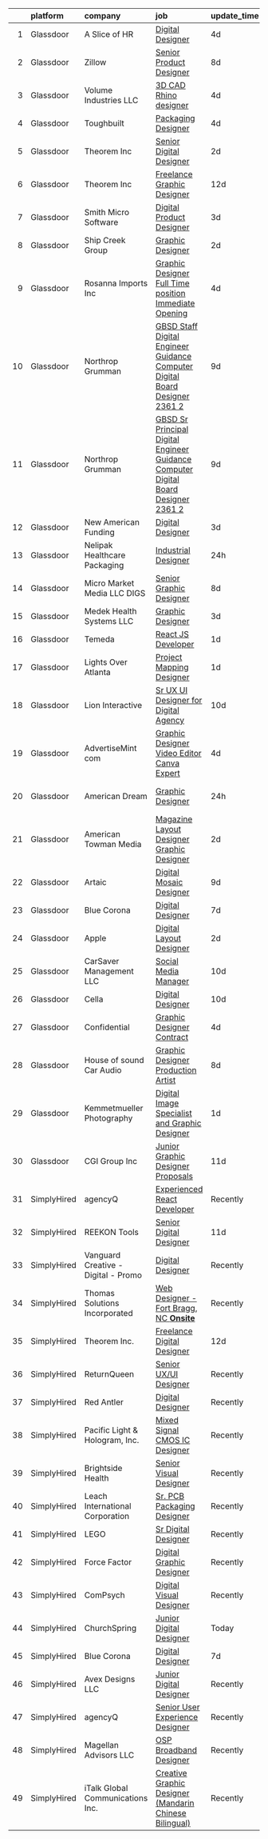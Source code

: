 

|    | platform    | company                             | job                                                                                                                                                                                                                                                                                                                                                                                                                                                                                                                                                                                                                                                                                                                                                                                                                                                                                                                                                                                                                                                                                                                                                                                                                                                                                                                                           | update_time   | location             |
|---:|:------------|:------------------------------------|:----------------------------------------------------------------------------------------------------------------------------------------------------------------------------------------------------------------------------------------------------------------------------------------------------------------------------------------------------------------------------------------------------------------------------------------------------------------------------------------------------------------------------------------------------------------------------------------------------------------------------------------------------------------------------------------------------------------------------------------------------------------------------------------------------------------------------------------------------------------------------------------------------------------------------------------------------------------------------------------------------------------------------------------------------------------------------------------------------------------------------------------------------------------------------------------------------------------------------------------------------------------------------------------------------------------------------------------------|:--------------|:---------------------|
|  1 | Glassdoor   | A Slice of HR                       | [Digital Designer](https://www.glassdoor.com/partner/jobListing.htm?pos=117&ao=1110586&s=58&guid=00000181999e9d38a5334c8c5c41aca5&src=GD_JOB_AD&t=SR&vt=w&ea=1&cs=1_140b249c&cb=1656139718272&jobListingId=1007951838709&cpc=7095061949A44974&jrtk=3-0-1g6cpt7angsr3801-1g6cpt7b62gpu000-c2d94bccb9a25b5b--6NYlbfkN0CPEiJEzZq4I_K6S6Q9VC1QMfIsI0INZ1UYi7vjgDL48ZJ_Ze1ZOJrRLf5OqUO5Pdj5V47g4PWn-YmPWqQRmfWZj9p6pxfC7Mo4pPcuzAebhCgudnF5Y8ZtuZ6HyHLq6cqAYPlmrgMeiyp5K-Be9savfKRPO34HujCLJeu7rC2KjBIrHBdZYhgT-BwdZ5AbEcNBRP5s7NNc8gsrP6LjudxVIVgTi6F21mrsm2rSH1E8OuIa14x0K6rypVcxxAkOMX3HqTfagWWWl3wfYwdjcV_NuPMcr18A0bySlnhCS5drjMdmz-ovclsoyvfztd2ALkToTQbqf_CftnkFEBTSAUXL4BxMnrv6WaDSzxsH7mien-93j3Kd15_VbMlq0MG5rj9ng-G2zVHhRVKqrvatU-Qg11J57brzm6k1aGwfsdadOj7PnsHjZWXhw_rhz5l5T4G3krZQg5ueQHDWsDT-A7cauhQ67T0oVDtKX8e-bG89dZGdxVlm5ieQIQwPcI-PTWc%3D)                                                                                                                                                                                                                                                                                                                                                                                                                                                                                     | 4d            | Covington, KY        |
|  2 | Glassdoor   | Zillow                              | [Senior Product Designer](https://www.glassdoor.com/partner/jobListing.htm?pos=128&ao=1110586&s=58&guid=00000181999e9d38a5334c8c5c41aca5&src=GD_JOB_AD&t=SR&vt=w&cs=1_9a518957&cb=1656139718273&jobListingId=1007945757810&cpc=F41FEAB56D215062&jrtk=3-0-1g6cpt7angsr3801-1g6cpt7b62gpu000-f338a4c3b84c64c7--6NYlbfkN0ANMurRYyPEXg08u6OamUd1Mvhk-zhFSGYIZgoJR86UvYL2v6MoUqae-sD5DnU21vrTTAFpnqnC5__tpGelX6Awx8Uj8nEktq64UL9gPWmTeU5orfDnriC4hpbt9UGY9PuCc2rTnyoQLtZ2kWdCeDIjNxMAhKAd0am7XFogKvgD-mFasG890IuBhzEe4MOubbWxaIf3YYNzwnjdvLdF4CX1ZOTTgVRzkii7S_e1r0QawVAtRxuefggmLqKUj_E0QIdCCvQtOzMf85aCSPc4nrsoWmQ-gIaPKufAnniLcZeh05ADMxpqyiU1pxmork5AztgQBUpDOR9vQFJ8srPWJ3hW_bSR4qF3CAKZGXI95yV_mIGl_zp_KPFzacwfi1zGewQtBKmSt52ZBiyM-Jxfs8_oH03wJx7vsy0f6F32QDSo7Nrjj4FAwtWyHY-KTqiZ-e3pPVVlJHzNKr2YBbNU18XtxF9pLgrZ9lBSucdZnYZcX4ajpmXKiEUhTQfScz8WOg57VlgNL8R0hmBp3q6mhpvgPD-QtZYcsIXnZsSJU-zZ9xK33JUcfmETO3JotTtgSeOMNRTAiX2_UUpGlPjeQ1q_Qm5s1QH9cMvqT84Dna4oUBwWPgEr--wApN9_LTcgSQw-rKg2YKCDXWW2eT2SwBrggEyLJ3fIg3gBYx17yX5WgSh2L6vPUgSgi_SPIiUiXTc3bhQVytlEATOLXjA2O9CFxpf-hW1ZghJnULLFa6j_Fsm_Qw8OPczk2orjk2poqE2_hcG_rbp6vtgS204euVjt9k4aPe9Vjiz5WhUNDaqGKI9L5RKgBbiXlyG6RWj1lKTP6glJzJQyKjJzztrtEmrC_OdwayFidPm8zIwcypDEj1AykdfH6-zqMpkE4wslrNs%3D)                                                                                   | 8d            | Remote               |
|  3 | Glassdoor   | Volume Industries LLC               | [3D CAD Rhino designer](https://www.glassdoor.com/partner/jobListing.htm?pos=123&ao=1110586&s=58&guid=00000181999e9d38a5334c8c5c41aca5&src=GD_JOB_AD&t=SR&vt=w&ea=1&cs=1_c105034f&cb=1656139718273&jobListingId=1007951442477&cpc=1D891ED3EFC3904E&jrtk=3-0-1g6cpt7angsr3801-1g6cpt7b62gpu000-dd603982fed6f976--6NYlbfkN0CrWoS4xJUTKBVnDGFk4QJc1FVcIWpHg6iKELYAmHB_h5yh0Dp8TQlJxJ4NgUu0UQcnNFmqnD8o5MhHF_VoU2cOP67nE0EE4wnAjsHKlu-0AYYwGwuI_CMPM8wvCRK-2mgtttZc7c0NmRYBKg_xJrQnwMBPVwPi2dsTyfEZzdT1CPV5uI0kZLdh-mRG3nQ3z85yIkcfkOnw88nTZEk0Ner6Ck3bRaBLUNszHaehFyN9HpaLP3g041h_X3R1xRFg7anLuMRwxs-xt9Hk1iIx-8HpxO5h7pbGuFl4WTSv1hbVEnAE8ZMtffwmndZf4Z2PCTbequDuQ2soYeQM4IiS3cKXAOa5nhc1cNwkxE_dyFuFoQ1OlMTgJy44l6_x7AjubMWlODvNUuaf2U2wyzN-IisRU77ymTWIZlHGRMvBfTqY_ThTPyrKlYMZnAwsgGOiGBHBADH8H6ZZFyocMWBlJHKb329itplDmE5A_LGRgxu1w14phsPWuywLFP-aD-6mck3fohBQxXKG88Et55oCjHVh)                                                                                                                                                                                                                                                                                                                                                                                                                                                              | 4d            | Long Island City, NY |
|  4 | Glassdoor   | Toughbuilt                          | [Packaging Designer](https://www.glassdoor.com/partner/jobListing.htm?pos=106&ao=1110586&s=58&guid=00000181999e9d38a5334c8c5c41aca5&src=GD_JOB_AD&t=SR&vt=w&ea=1&cs=1_7de6768c&cb=1656139718270&jobListingId=1007952430060&cpc=8F946C24CF1A525E&jrtk=3-0-1g6cpt7angsr3801-1g6cpt7b62gpu000-0b7d8448e62768bf--6NYlbfkN0C4BDBIIfYywdCnnQWSiy8nzgMXr_T-T3FVOPaJNWu58sZHQP4c05NbEHUnsO5ve6OuW10Oli3_DUMNxbEVmi82GZmU4jdpu38fPRpG0ek7tOhAinm8wbXyoXwmhT4b-mWKUgANTIcKIc0X1YcIpVF_SewikGBWXDbuiZcao1ss5ro8kVCe8W_Leo9dzysIyxFGrfP1MyLq2OGq_uan2YQH4GoVz69Zhu-iNMtOQvKj07HRtthgL3zjLpwPuuozB0cd1VjHbpU0Tq-d9jb8cJ8DbzD6EboMGbHt4ECqGmGFFk_twhP_gAQWNsdP9gZKzQZ14pk0XWqkL9lCLeDx-zjAbpR5XCLP5HhTq4AlwExhpW1bAzTTcm9b-S4TgHoFnQ0_Z7sS_6lKtHNoLAoOImOIfT6cdCP6TsSDAXVnfVMlbsKQX0IikLN5WglzbDJ9H3RyvgBKUcNU5gTDyMNduCSBmC_0sIWG7qhqri_o_3FVTQva74O_u7lNs9ExkpANyla4NZSsmWIHm43k2OuwHNvX)                                                                                                                                                                                                                                                                                                                                                                                                                                                                 | 4d            | Irvine, CA           |
|  5 | Glassdoor   | Theorem Inc                         | [Senior Digital Designer](https://www.glassdoor.com/partner/jobListing.htm?pos=109&ao=1110586&s=58&guid=00000181999e9d38a5334c8c5c41aca5&src=GD_JOB_AD&t=SR&vt=w&ea=1&cs=1_f917b181&cb=1656139718270&jobListingId=1007956626904&cpc=1FDE87803EF93CD3&jrtk=3-0-1g6cpt7angsr3801-1g6cpt7b62gpu000-6fc2a6440430c0e0--6NYlbfkN0AFW8_jy3Exud-3yScDe6C_gOnco_vY6PGUfytLF_4d6AqCG1rVCuyIJHy7xjOB_P8E4cqWzxtp4XSdpxjH0M_YeVdqifjC_HgSYn-uwySpH9Dp5cK9eGNLEG7ElRUaXyb1PYfr1pYcMw_m7tihmPvtw6yIEOyOmSsZtkeU0fu8luQaMTO-1oktv40kHG5TABSAUq7v9BKm9JB5FfTV1CEGgnYnNDPAyjztfnFGugnERxftK8hUIvuW3N94KzIdWKmtdinzukZb9qq2vTt5QVk69jf8gPaTkEqOEpl7QXN76wtU4GEBBxrhVu7tsiVXd5JPEfxSw4yQvw5IjtiYZqaHxcCyN9v0F_5NglNXKYxLKAyOCMAj17qt-N0uMupygPKGBPBsCd_vH3jVfHH7ZesN5ahhx6KjENICFp-nZP6ulLlJn2lcm1vOMgjRa5CceRbHzOkS8kWo6O796WSBxycFMj82UrYfyZdmt4mlLl2AE7s3Bw6H9FNBo_Kvh7ggoU8%3D)                                                                                                                                                                                                                                                                                                                                                                                                                                                                              | 2d            | Remote               |
|  6 | Glassdoor   | Theorem Inc                         | [Freelance Graphic Designer](https://www.glassdoor.com/partner/jobListing.htm?pos=108&ao=1110586&s=58&guid=00000181999e9d38a5334c8c5c41aca5&src=GD_JOB_AD&t=SR&vt=w&ea=1&cs=1_90f12294&cb=1656139718270&jobListingId=1007933778137&cpc=8795CF9063CD573D&jrtk=3-0-1g6cpt7angsr3801-1g6cpt7b62gpu000-c6f76b686089fad8--6NYlbfkN0AFW8_jy3Exud-3yScDe6C_gOnco_vY6PGUfytLF_4d6EkTCpOAWV-CrHKoiYYLwIqg1l_gI_lcE6Sgc6Z0AbUcjp9OM2Gim2qbKXCOcZaAhiPME1DQ2wZs7zWrQyxgM_WwQXANWvgVEC4Lx131mJzhmPIQ_XinjlxfRdvB2NH3Hgy4UHt9gIwQdv5K2XbsF0WRX8zJqwM8TvFblQH4TqJWWj8pjz-jMnmNnY37hEIGDSNSlBnrUkjGbDsdiEAlG5LkA4KtbKnMuvX_16ebxf64W8DkimkY5I2M-zlYX9w6rTFOhZBopa2kkucLlQhDtvEpJq1tTl8y9Tf9V1nh0BY_DO_WaJzC31Z0iNlM68X4o_DGXTmryZOy0foRVPCxS1_fHmV5ygcSkg8hjDQDKC6DsNdTCBmVsIaE5OYzT-kPJnG9eeCpR3umLwo-UO04cA__HZxAg1qB16ptOBMCjiTZO75J1p_sGF0H1ADHmMsQ3_k2QXfrqvjFciai5f16VBk%3D)                                                                                                                                                                                                                                                                                                                                                                                                                                                                           | 12d           | Remote               |
|  7 | Glassdoor   | Smith Micro Software                | [Digital Product Designer](https://www.glassdoor.com/partner/jobListing.htm?pos=121&ao=1110586&s=58&guid=00000181999e9d38a5334c8c5c41aca5&src=GD_JOB_AD&t=SR&vt=w&ea=1&cs=1_cdcaaca1&cb=1656139718273&jobListingId=1007954037819&cpc=9A35C3CDC9AD954F&jrtk=3-0-1g6cpt7angsr3801-1g6cpt7b62gpu000-5bee000cfbb8b785--6NYlbfkN0DRRU-VU_C-kWjo5PlLf2nTDwzxCVQpWCH-iiQhUnRVkXMB7q1FuTifx_LcnP7yMyO4DI6q5q-NZIx7nznBBOpdFAV8VtXRJbyu3tIQia_P5vS8xxp1DMF4CTf_f0GrhWMU8zDlaE4BOw5DBJUWPA1iHNlWbigfs-Z-RUypVh5D7Pib1-JUrYEEaOWhHpK5Vbm7knAD914AJ23HlE8wXz1yorZRiM0e6h_aX_bIFccUuvXbgH8p-O-ULUusVHeoJItbcaGYqJ6FdG0Uvl1eT5uyvFV_HlTMw-7Iac5ZvlWTLdb-l39fGjJRUS_8wZS2gYX5tM2WZ_jMlkD4pSPe3oeLZiyx3rCIz43p4-s7HmWr68zWXvNSmzel9Y9OHwJ6dZjtVFNXYkQeiChgHbyS28vl18DEcU-BnoNHVTpcPPulF9BP-Xu4wMROilkJvabTTRSCp6uuTzXPLax1FFBJVFMvKl8_uO79ogbJ0vb53Gjp-7k2sUQP3J8X4uzmFuZCk2cRA9SqiXZ4GKvIZmPV7A6ux5OcFVJbPEQ%3D)                                                                                                                                                                                                                                                                                                                                                                                                                                             | 3d            | Pittsburgh, PA       |
|  8 | Glassdoor   | Ship Creek Group                    | [Graphic Designer](https://www.glassdoor.com/partner/jobListing.htm?pos=125&ao=1110586&s=58&guid=00000181999e9d38a5334c8c5c41aca5&src=GD_JOB_AD&t=SR&vt=w&ea=1&cs=1_2d01324a&cb=1656139718273&jobListingId=1007956703658&cpc=8795CF9063CD573D&jrtk=3-0-1g6cpt7angsr3801-1g6cpt7b62gpu000-294a730c8ecf10c9--6NYlbfkN0B9j9O5n-1LscwMAdS4p-6oiCmxaOWXlhHvPGnFmzw30uwkfCvRkxt40IVWYaQ7Hf7-LqEvmsr1xZr60duPNPv_NX8r5pq_YsAoYkFnCjLd-K6mnOYtD4f0z8fvGbn7ShgZI7g5dEga8zkdaV_NN7LGhUa3viJOCgULhL6VL2qm4JF2zKjomx-cTzeEtrm5uu3CgUSjGUIZvKhAwhkFOntBL5n0NXqagxpgMtGbTEBkFPv5kC2eT59PsOJ-b1JDUSRyH2qJsfR-t81NAB0e8Q9O-PSFGSwmEaz-2LrwGV2zFNffOKYTDqRT97VNyGzbwav9cKBF_RMKEircqJrmLGbZAf9fj3937Rqld1qPcmb2PluBDgWJ-FK2_w59RHFs8b2g5BOtGWX_e2mH1TMpWOV7LiJcLsLKNtivtFO_gFWI5lY-7H8wyVKPOYGkbpWllmXHA7ze6g_7jxM4fXlmq9-BY38DyTjI02-DErnRL-YS0uKbh1Snb89Wiq1dqWuit6A%3D)                                                                                                                                                                                                                                                                                                                                                                                                                                                                                     | 2d            | Alaska               |
|  9 | Glassdoor   | Rosanna Imports Inc                 | [Graphic Designer Full Time position Immediate Opening](https://www.glassdoor.com/partner/jobListing.htm?pos=115&ao=1110586&s=58&guid=00000181999e9d38a5334c8c5c41aca5&src=GD_JOB_AD&t=SR&vt=w&ea=1&cs=1_eacd09b3&cb=1656139718272&jobListingId=1007952395744&cpc=BBD63848FB84346C&jrtk=3-0-1g6cpt7angsr3801-1g6cpt7b62gpu000-b1c9262dd1571758--6NYlbfkN0D072ft-k7_T4w-6CscujyJjzUAKsj7sSbnXQvwCC7i3J0FKvnyvsWJ_LoI2YqmOpbBF_xc9qS7wCDU1_QX93cSeTL1dK6PBQPmR8LHmwBi7_zlthK7Umjm18ULXxa3EqKpGL3nT1uSoC28eiXV8yp5Wd0fL4arja9NYMRaCTp3GSvfVZg1iua907PO2aJKJp4zjGT8TU8Q0sldNqMU5bHkAXK5W8yFybVN3VdUh5C0VitzKVLdYvOyNpO_p0USiKbUOtB76eWCjo8M6jr-J0xV_1dLMIpPvO5d8bnSbA_aIxbffxfTUwePlJq7a2JWBKvrN-rPsYSdhOCXLjgvud8OzcSJqun5WRf6yIdgxQWB7JsoBKCokXYI7hWl7TztggPduoUKF9WIAkmNKSSwRT0l1gUGJG0HUqoIoJHSwAbv1x8hQZuRvBhcrhXcddPGne5jtGPQJrr_l066qcUV43K-hqLiyNN0d93_uPVTavtcGo3iL05vdDvAklSd-UW7ilg95nEF1FG1xvjuA5W6bzBLWZnk65YmB32-fdh_fWDALg%3D%3D)                                                                                                                                                                                                                                                                                                                                                                                                  | 4d            | Seattle, WA          |
| 10 | Glassdoor   | Northrop Grumman                    | [GBSD   Staff Digital Engineer   Guidance Computer Digital Board Designer   2361 2](https://www.glassdoor.com/partner/jobListing.htm?pos=105&ao=1110586&s=58&guid=00000181999e9d38a5334c8c5c41aca5&src=GD_JOB_AD&t=SR&vt=w&cs=1_c4f02c6a&cb=1656139718269&jobListingId=1007942080656&cpc=608BEFD8E68346F1&jrtk=3-0-1g6cpt7angsr3801-1g6cpt7b62gpu000-5682cf9d8909b371--6NYlbfkN0DPf8Tf_oakpB62WadId2dzQiWExtALTi0lpCM--zHBL1trAzPQuAwg5oNkOU_MLY3rm239Jp_6bVc0jZevT1Ln3B6B5rfVtdY79eqik48Ql5UKZIrkZrmjTazRIxaCPmYytrHtjlB8oHt4BKLsOl426Lmhbp9uQ7XGTtHcaVZsBeC3qWwN3oQ3tLfqOy5kfxcE0z9ctJDpfuN_6VLwIeANQNuC4KgM5oBWHag3bdOQz2qE1lXpoK23VYndwVbKy5-BnAlSgNKldMrsTWoZcGUTEEp4aRP0IO5wHOe-ZNn06NTzQkkUmRmzduR3CkqaBjWDif2aBOxriFoSmhlbS1RiiFHK5qLZGpc4rxac98OFYtrWmySYe08XMy5NGQvVUI912jDP6hUfXJMDfNFQ-FD5sWka3LB7KSuP_IvWCMG5Oh2iqNaI3hV1hgBerU2tKKIQ7l6PxWaVieNgGtIwLXR-3rCp-dFTBMm9eoETBSmetAAQTeNNHeXa89m_N0PHvScx7XxXyOzFBpyVHbW3n8ATGsDfAx9ECSf5amo4viyCYSHAQiqfuC_ug952OID4fzvJX13PAsvnHLPPjzYDXhMcGfV0ab1Ln5W1UrZLToK_kw6LdzJdlc8Fs7jsWkXiiHvuJlpeR1EvHVjVhS_tuxlJoDbz4BhigODqMuPJ2MSKSMxZpN06eikuvJ3s5SOpp26TxlV9DFGk9rsFyO2sQyS5qtWJiCRLIMaDdY9U7L1a1E6w8yh1JJ1owNAsriIvzqoNxyYtX52JnfEmafZO1gJm4BKexOKmC_QzbFrCQApVy8R-3YOfZwQ_8WzsmXkuQKh6ivGfxHIcjvnTQO0bASB62ouV7h_P0kE_htFh786Xy-jvf167LVq4fktIiBk_rjo%3D)                         | 9d            | Roy, UT              |
| 11 | Glassdoor   | Northrop Grumman                    | [GBSD   Sr  Principal Digital Engineer   Guidance Computer Digital Board Designer   2361 2](https://www.glassdoor.com/partner/jobListing.htm?pos=116&ao=1110586&s=58&guid=00000181999e9d38a5334c8c5c41aca5&src=GD_JOB_AD&t=SR&vt=w&cs=1_2200559b&cb=1656139718271&jobListingId=1007942051511&cpc=AB6E7ED505984E67&jrtk=3-0-1g6cpt7angsr3801-1g6cpt7b62gpu000-96076f1381a9dac1--6NYlbfkN0DPf8Tf_oakpB62WadId2dzQiWExtALTi0lpCM--zHBL1trAzPQuAwg5oNkOU_MLY3rm239Jp_6bde5QSRVqCgxUCizVk43yYFdm9DHW3QDtACvxslV21EoL5JHV2mVJcfiR9sDYg1PIUv_uf6Hm-MsoUW5JDeRILNVIgG1GsRdF1zt9CSUdykOl4DTJIC2Rrk1kXgBvTNqeAc_ASkgOa_H2Kc2kI7xv42LNMAYPM7PBYTv4lW35vN16bh5ikKbPS84jAn9o3A7yTKykQlxyMHwpOHGSwDbCx9dbcBbuu8m74tWXrBXQKfqS05vz5m7BxPwyvbVhqpF7LaSGk2sGpB8CKUnHXMUr8HteZm9Fl8z2VbGM63huyqgz73UljVkmcdSkkMGxlCNNl0nbDJnJi38M6elg6Z6WGN7CkeIPKdg4NbXIjNBoLy6A0nkr-nbymcCIr9XFfZfwRFj25kJaU3Be7Sxo0nRTzGCNiaG66T5ycIkltj_jaigkV87--aF5nDDARmvjTFuProz0mi1cid_ExR86oiRrpYYe72IMsQxmCG6JwcpIQgzhrzcZt_iQmz5Zip_3_h5FGBKAz9IjjZXFsjgS7troLDzBAuYIX3zK9NvcreWDsi5r3RmbBvr3yUIiC6jH0IJOyTvetN_YgkzdC8PXnb0KZ4IoUAeZipT_1W3WKtYlaQwqYymTFrbZC-R0XRpncEFcHkdKGdDx0VaYsqAk0pY_dj-LBA95jbtUFbmaP9Pd-VjXHQKyRxYMTRHNStXFbuOcJ8nY4ozMrm1uiFroez2IycvdqUCofIUMaNfxN63wQPsuE4Ot7yet_2SvBaNmntId6PpT0NVoS85cnm0dEraHFhrusINQVuYpvsWxghXc8JhDFF-fW5eQE5q7gUy5HJagA%3D%3D)   | 9d            | Roy, UT              |
| 12 | Glassdoor   | New American Funding                | [Digital Designer](https://www.glassdoor.com/partner/jobListing.htm?pos=111&ao=1110586&s=58&guid=00000181999e9d38a5334c8c5c41aca5&src=GD_JOB_AD&t=SR&vt=w&ea=1&cs=1_33cd6909&cb=1656139718271&jobListingId=1007955048379&cpc=A65DF3A704A48F9B&jrtk=3-0-1g6cpt7angsr3801-1g6cpt7b62gpu000-7641d8128d8c7c86--6NYlbfkN0C2BFb7Ub2YUp4strrym9V3pWtjyRKtgHKt_kMzkewmGGJEved23y_kY-GSZp2akmOrOATctck9ddQMqw8_G2g9fYoyuv9SuUCJpvZFDQ_8lfI0eeiim3vbj56IAo-MBxvn7ro0XCpV-8LGpb4puHnXntvCIZUomr6Ce0rZN_upLCL6iBPbDh-27Iz_fe1jFdvW-d3gbAcAl4GCzxWrvZtqwX266LrcNgJSurv8K4TBicgmkMZ3hzraQ2TZT0JmFfAVLVjLp9m9h1C6QCtqWlHwOvZl1arIFB118xjVzIpwEuQydBDn2q9Drq8xjliayVE_ZmttaO4TsLA51qyTlhDSvTER_gU_TeN9jb7PbYIrui6yU46DCyDjZh8Scd5_6ZQKwmCJvHDR1zuNOJA-ZWq5nQu6zDz8G5r0rsi6hReln6uISAOO1X1T7WypjxSjc5tfdVcGLRneRI0Ai0PfK0eJ5dxHINEMEPA_j_CDDohhRo3Y3jbEfeseFWo7J24g0MoAD1Mkh3vzpQ%3D%3D)                                                                                                                                                                                                                                                                                                                                                                                                                                                                       | 3d            | Remote               |
| 13 | Glassdoor   | Nelipak Healthcare Packaging        | [Industrial Designer](https://www.glassdoor.com/partner/jobListing.htm?pos=102&ao=1110586&s=58&guid=00000181999e9d38a5334c8c5c41aca5&src=GD_JOB_AD&t=SR&vt=w&ea=1&cs=1_4926785b&cb=1656139718268&jobListingId=1007961827892&cpc=70D6958B2CFB98E6&jrtk=3-0-1g6cpt7angsr3801-1g6cpt7b62gpu000-49c1eba03748d755--6NYlbfkN0CqlY6AmlympMgonUjEKvi8X0Kd7AFvpG3PrwnmantGCSRonXHnH-nAen2lxWZFwUw7i-dMjpTfmbvJNwP8H3Wtbhfo_yqgRu5BhnQsFmAzS4vyfVzDOQKWQcTBYqf60-EpxuzMMdu88x9hR-3TPmcN9pIOIzBuI9WapnGhOo_rkDY4v0N6NA0KpwLmA_ALsO5zEsMnUjiE_-7QPQ6yw71NC5uU7xF6OBtof7T3lJi0kbLynia3idFgs53lwKDJTxsMxMZ4KmwbCCjR2MHqT3GBZBrAsZpDwnZJ6IgW68xo_zCkFYR4MJ8hluUt6oP-tdXMfp13RXG8CrCdpl_Oc7JP3bHH7EkvPA5JVaNyo4L-tjElOecUtBxo5tUm4aqtI2gIM3wMVFdkqdkQeo_9Mth0x3x4xtrvxzJyW9vXfykZbYtv-VSZHXZGSnsFPxqCAIZb8ng2cCBMlu7_aS8rrdS0e3PxYwmp6tjaTASsL_Ysq8OdYdw3b4VocTBeksV063UctllBHOQbDw%3D%3D)                                                                                                                                                                                                                                                                                                                                                                                                                                                                    | 24h           | Cranston, RI         |
| 14 | Glassdoor   | Micro Market Media LLC   DIGS       | [Senior Graphic Designer](https://www.glassdoor.com/partner/jobListing.htm?pos=127&ao=1110586&s=58&guid=00000181999e9d38a5334c8c5c41aca5&src=GD_JOB_AD&t=SR&vt=w&ea=1&cs=1_1017585f&cb=1656139718273&jobListingId=1007945523598&cpc=F41FEAB56D215062&jrtk=3-0-1g6cpt7angsr3801-1g6cpt7b62gpu000-2050dcacb5273dc2--6NYlbfkN0DVP3VSIbZucFRtSARFKRmKlxl6kVzKX4d8VD97cU7T0riilf3SfgvshC3WHhE1Wdn9OYe9FOCA7JBlBY7XYKjgvvCBLcFb3uFgY9nrRr9KIp--gTA68zgd6FpMIz7ST-JFlQIU6Fjzm2O1SMO_iYXZrwMWSuoPGWK59lIYy3aZVwGtw5GRqtIt_cnUrjaDWCB0jAS0yqgy1NzB5QIFDKwqQM3Hajb6c1m0Qb4q1pEdY4Q1GIU13M3awtLKmVZWWZjg3Mx6o9efHk2jJ4xlbFrqVl-ZetXBiNT5Od3NL16trI3WBr5CNfHNnS6IqgL-pdLGeXCkfNR3Kp9NhFy6FMlikkipStufHJSFjldu6IVTofwzpvhdpWlkRnqwdrB0EYffsjwB-csVhGeSKMLl5T0NiaIxBZ3mC2daa_YE_f7cYAEY4MIGezwd9ZQBZ7fjSjBKejVJODu9W6bTQpnle1XhgHqlELcmNlLcufxyK0MRhhpxn3Jb5hEG)                                                                                                                                                                                                                                                                                                                                                                                                                                                                                            | 8d            | Remote               |
| 15 | Glassdoor   | Medek Health Systems LLC            | [Graphic Designer](https://www.glassdoor.com/partner/jobListing.htm?pos=124&ao=1110586&s=58&guid=00000181999e9d38a5334c8c5c41aca5&src=GD_JOB_AD&t=SR&vt=w&ea=1&cs=1_dc961249&cb=1656139718273&jobListingId=1007954689379&cpc=1FDE87803EF93CD3&jrtk=3-0-1g6cpt7angsr3801-1g6cpt7b62gpu000-0747f7508e61b5a1--6NYlbfkN0BFOSmR9v_DD95vEufQHONK3xUpvhoGGjaVo1Yql38-OcN1SxeiSBc3aOybZvhJY3gQg2-_yFKzqeSKGWFj3Tqafk0w_M14JivTqdgMbTgL3NTWMCB4FRcfOVFJ6xIRP2TysNRXe4qvdBwb_xAYsFUsw_RZlK2qW-etAUt50XHksTvPmILd23irxeQLUUbl4CqL4LGzPntrzKKBNzQ192rz0QtOKE9Ic_MfxvUHf26cnkgMf_iH2C0jsup1I5gDlgfU-y8ltqu1PoVamyOzPAIfYSOM3l_D_aomhJOFfQn_icZy4aU9RuydFVC7GWLVnTArZu1M0hscypU0MiGuI5n-IeWEe58BXI0yPXu8cLBFZxzqE6CxgkY1yzjXKh0pF9sIy8bm_rqopLnsvFtdgMbsoGe5v4u8tO6Zf3Zd8G5vQ99E3lQ9p82g__DFy76syYVdW5dsdCcEe7U0mnhd9eNu8fzeq7rbSh5fntkTxSav6zNFafy8N918c1hltfDybbs%3D)                                                                                                                                                                                                                                                                                                                                                                                                                                                                                     | 3d            | Mount Dora, FL       |
| 16 | Glassdoor   | Temeda                              | [React JS Developer](https://www.glassdoor.com/partner/jobListing.htm?pos=126&ao=1110586&s=58&guid=00000181999e9d38a5334c8c5c41aca5&src=GD_JOB_AD&t=SR&vt=w&ea=1&cs=1_6e559d9d&cb=1656139718273&jobListingId=1007959732625&cpc=444700D72F2ECBCE&jrtk=3-0-1g6cpt7angsr3801-1g6cpt7b62gpu000-daab9cf358e9a641--6NYlbfkN0Cdyrb_-SYpjIsC7ShR4LTJruqxAexHI1Km_0W0EzpI0flnEmGiV58GZ9xpe0b4n9KvnEwlxLNWrBw5USPH7_yK7Hr0sOLwuBdBAtci8AhMmMFoxKXs5iBNk0ouHvMGgggKeSloHVxXP2HTUaJrgjzIf6iQaufQAIIribjXMNbv4f6do14-85BNRRzFkWm0yeLrZAwEUGJ8p6DUPEI1eTMQe_K4OFGeyfWv1Uz9I3pkVXEe0y4mCHYjQ5NoczYXaITqMCWCrXBoIjsYLr3PKxeeVnYiRfcV63AHOxvR-3Opth_FGmovMm-8VY6rMhAVaY1qQX5W1XJqELu0otiEaP6bsxO_kTaKEH-5x0aN7NKRcdrDTBRUH1bgUx68YG25XVOS2eNWf6MH9Ww2c2QwqAxgAYbrp6KdeyqFt2BDMdQlU6LmldDOcj546N-D75L2q-8IZVa49G9CTs0V_QinHRm-aqruNC_XfnvlbyhHisVjPeaPyBQqbHIZJuW6QadvYd0%3D)                                                                                                                                                                                                                                                                                                                                                                                                                                                                                   | 1d            | Remote               |
| 17 | Glassdoor   | Lights Over Atlanta                 | [Project Mapping Designer](https://www.glassdoor.com/partner/jobListing.htm?pos=107&ao=1110586&s=58&guid=00000181999e9d38a5334c8c5c41aca5&src=GD_JOB_AD&t=SR&vt=w&ea=1&cs=1_cbda2d01&cb=1656139718270&jobListingId=1007959321318&cpc=95727D28359A3DAF&jrtk=3-0-1g6cpt7angsr3801-1g6cpt7b62gpu000-6bc3bd34001e6536--6NYlbfkN0CKNvdBtBh9SnuMcnkEvhJOJZTsmZHyY3ybnWicrfIHvzkFyTgGLCZJER0-J-2Yy9pHqwst_nsBJj1MdZjl67w9SAgzqEq6-c3uICQ9L389yq2CsEvivwz-K4g0XVbl13ZVWA0NaNb9RBgadRxUO4U5cw2hXWobHpYYCZLzAC4zYqxWBxxiy1FBV-5akRLMyp1xXCI_zzo9qG5TGLMvX90eH-NUsqkgAwIEdd4bxlOO1w2qOtV7aKKlws_eiFQ67hDtTXXnLVvGHPhz5mVUFZVvvN3iSz8YB_7DMKrD394W18Y91oXqEQxQUhQ8WBD3QOgvJIRK97M4ayoHbsFOpsw58tN5IUk3RCn2Zi68aEiFRbh_AlWzYDucL2_jQD4l-XaD-N5TPgDWS3RP0kUWD46DComN3iGx5mPZe_S0DS84ZnOCQzqdvmcgfADh4ReRp1xJ_RMHygh0G3wyZvFBjRRDDH_uddIM_zq-CDMGMLRdk-WmuXjCv_vg2VjAnMv9dXdTRknqsmn0Aw%3D%3D)                                                                                                                                                                                                                                                                                                                                                                                                                                                               | 1d            | Kennesaw, GA         |
| 18 | Glassdoor   | Lion Interactive                    | [Sr  UX UI Designer for Digital Agency](https://www.glassdoor.com/partner/jobListing.htm?pos=120&ao=1110586&s=58&guid=00000181999e9d38a5334c8c5c41aca5&src=GD_JOB_AD&t=SR&vt=w&ea=1&cs=1_c005b6b8&cb=1656139718273&jobListingId=1007940481839&cpc=9C4F014304452074&jrtk=3-0-1g6cpt7angsr3801-1g6cpt7b62gpu000-41847a23e1618cc4--6NYlbfkN0D9hxQEspdSNtd-DoRdHXcdiUnqbK1TWBJfT4NGqImLiToab8wZVbscps_hBNaadKXpVnWQEdXLt1ZeWBYy3olQThiY-0dLFNvtCp9KINUd87Tf2eJXGMK2rpnDlK_ixhZJSYZ7FWk2NxFY5-DHax_wcgN8eKSMWgLYiYN3bKNjcW8PBaJRPe_qdMNHV5MgM2D_vWAD6ynzKQP3vEY_nc_d3-IIfDh7QMdL4MZcOvro0u3zy74BlchUTuSxkH4ajXHtxi7o3wbrMdfFuOvAZb5lNwrohwYKsL3O1Dt8psCxFklKYLsCem5LRH_2qc5SoehH4mTlFAoqbzIV2zuTbxrvwQl9eeW0BUMGGLhS4mUFhUVvx51iktFmuCigIT8-U8zgKRJDRaEqe27Pr2VHlqKqA34TsqRhBbDU3bmWFb6HqK4lZXKvXPjetsYJwZQ4b2vCXkpj1_2hGr13lrCo776GM6h1N3TOwMQil6EM6MhJ2yfqJQYT7pQNIeYtRpH0PF-k-olo59rb-g%3D%3D)                                                                                                                                                                                                                                                                                                                                                                                                                                                  | 10d           | Remote               |
| 19 | Glassdoor   | AdvertiseMint com                   | [Graphic Designer Video Editor Canva Expert](https://www.glassdoor.com/partner/jobListing.htm?pos=122&ao=1110586&s=58&guid=00000181999e9d38a5334c8c5c41aca5&src=GD_JOB_AD&t=SR&vt=w&ea=1&cs=1_f14e15f9&cb=1656139718273&jobListingId=1007951455655&cpc=8795CF9063CD573D&jrtk=3-0-1g6cpt7angsr3801-1g6cpt7b62gpu000-1dcab28705211323--6NYlbfkN0CgIE0jwSWg1erLcJpw3tbf-Mn3zFWRrQEVAs5uYKm6C7Zc8uCURwWUYOj2p217B3hOiJ958VfXZ-UnWG-H7vod5i0DyA0skkYyQRE0n5FO4zMM39gEkfEa8fvs4xfuGDNtVEtqwIl0xbYZAGiIVY8tXrfQNVvWOP-bOtIlwvEg0ieMBdIyBi9bp3oq4Yl1ZnypQV54D6ctOucdCI0uKPYeqK5lTbc_sbClYC4jDVHPnIsmZKYa-lpMVcpS6tMfih4QEiMHTKd6XnhUhUZR8dwYc6v_FcKujtTDr1J65MVc910CFJ68pi0clrAo6VA6aQ-8pjSibiT0umaP0tgwFIl_7dCzeQ7ipI2SwbrqrhHt9xVyNKlMQcjS9bs5nD50rqDSvpJAlwgVLzSEh1r6JEejWvkLI6WLsgW50wWkKGAAJZN_TUhsgrD2ZwEvbiyYsbOLDk2nj4s0U28yBgGmNtiti6CRCNYSt04vHxKAtJjbwLRHM_R4JOvAE-hBz4O_-erwCj6nSUMSdh3CmwWN78Zy)                                                                                                                                                                                                                                                                                                                                                                                                                                         | 4d            | Remote               |
| 20 | Glassdoor   | American Dream                      | [Graphic Designer](https://www.glassdoor.com/partner/jobListing.htm?pos=112&ao=1110586&s=58&guid=00000181999e9d38a5334c8c5c41aca5&src=GD_JOB_AD&t=SR&vt=w&ea=1&cs=1_7931cc84&cb=1656139718271&jobListingId=1007961709656&cpc=334ABAF5D42DC775&jrtk=3-0-1g6cpt7angsr3801-1g6cpt7b62gpu000-58275d772fc98d41--6NYlbfkN0DI0iqpDd64BJVhj_OpUcIwrMekUbphj8kNoI-SjjPRUcrSLeo4ptD6d-K-5jMc6VZEbIYoSII_c4Bc68GWs6y4vRvP9TcgNlNYcDYsFXnh-5v3QXatHAnWrODI7M5zT0RRqMe0z31nsMMqexWCRzQJ37lY4tg4KXQBvtQII6c43_-2RMGeiZD28hOq5G2RPl2BmXTwJxPdfsWVLh5BGMYEEwPyQsPHYIWghC-0mgX6vNZUhlZFL2GyFpHiWod6khuVoIqWor_biPdLfXj4BlX4c9Wg8orHwK22ejpyAdiW4ruRYYsvZ5n5WPDbEnaYG60PoMLuD_f-tFFiF9n04A-5QCmBJfjWh7YiyFKRocoCE96iMcG4LbjL_IRMwd5OwV19XIjOZR4L1Bw7vwvCBc9Sg5Ds58dx9wFFOUDV0J9rgpl378jgyT8MVtAuKaleqWoP_6sO616EdHG8-cvEXwREY9mY81ByKiwH3q9UHX0lx-FWwlRZ0D6IfPfH3r6eqIFjwOuFLt-rUePORxEVZT1dPjzXqiRr9RfBHWUlqV7rHhCRb5Nox8lZ7DT146qwaXK_VlZKqF92_G0HODI0pa_7FK4Z15_06q4%3D)                                                                                                                                                                                                                                                                                                                                                                                     | 24h           | East Rutherford, NJ  |
| 21 | Glassdoor   | American Towman Media               | [Magazine Layout Designer   Graphic Designer](https://www.glassdoor.com/partner/jobListing.htm?pos=113&ao=1110586&s=58&guid=00000181999e9d38a5334c8c5c41aca5&src=GD_JOB_AD&t=SR&vt=w&ea=1&cs=1_e5a46bb6&cb=1656139718272&jobListingId=1007957092168&cpc=853DEF62E69EE75B&jrtk=3-0-1g6cpt7angsr3801-1g6cpt7b62gpu000-d726a802f27db6e2--6NYlbfkN0AS3oPsAAmCngCu4U51_2RxXyfS7TdWOFtWPOafNW52I29jAwwM9Lp-FN1RjUT9icZ71g35vtntLDsejdfFZVfLjL8ZQipifm8Id6AEs5psAmhwemuqfV6zAZExxczm01gyf4Qo9pExkiHeQXyQ4cTcie57UqVDJPHRDoC_Ox5nuLPdM1Fip3rUSET9aN1dzMPVBu8jiDbdQiLLk75lZCgsCxZ0PvZHY3Ubtv9WjmmVG2cDFLBU4k_35NZHuSNf9VSOdxSCX5JHxzSnIYoAF5Lm5C1-B1gs_VO7EP8w9QWUKCnzxAGhO8vm5GD9hJaO4qTbqCplFalvZt56KuPLtz2B25sZik3LqEEr7jaD_6zwooXwmg2ZywDxNqnKwPhZMC_kP5yjtU5Vg893ktmzdOzWJW7v3s72X7OGK2R0JMPNb91W-G4Dgu_-3ldFs8wQ8wO4KkxIqxh1GI2ZFBWbsd2rLiL2-qNHghz69471fQs9EuZgSquvsOAWr8j2M7_FNlW79xg28mP7kw%3D%3D)                                                                                                                                                                                                                                                                                                                                                                                                                                            | 2d            | Warwick, NY          |
| 22 | Glassdoor   | Artaic                              | [Digital Mosaic Designer](https://www.glassdoor.com/partner/jobListing.htm?pos=101&ao=1110586&s=58&guid=00000181999e9d38a5334c8c5c41aca5&src=GD_JOB_AD&t=SR&vt=w&ea=1&cs=1_31a240e8&cb=1656139718268&jobListingId=1007942473415&cpc=095C948B3E31332A&jrtk=3-0-1g6cpt7angsr3801-1g6cpt7b62gpu000-7c168d1cb0030ae8--6NYlbfkN0Coe87RcnfK8tQhCG2FBwM3ocKS_JC9BwCZeLWSJbd02so8zQdeoUNSZcQzjG2GRmTz-IwcLwEiz9VVdkyd3Y06j4v1oUnOfK7rYd1PQnah3yrv2Ef56lJo1_Y74OMtJEHFYL-j95vRGud4NEKhflxkZgNO3ymCp0hdbHpou4U1tbERfxtxp2QIuE2L-rNVmIV12y88Ervj_RzKzWurhCeE4Q4qmrWO_rROif050HE8yauFgvaR8PBpUQJ-6RWvVDPryL0Z30ZuOJVXtPIYD9BqD_NFtUIxxnm9xF7uUjasny3-81Q4klsyfqHwBI_brC4L17jRPahPoqIUHvOtWD4tcqsDvgjlta2T4FD8OdQg6Kp4eCQdQCU2jQ1_qKlqwubBBM65z4ogm-t8DU-wxUEgKnu0pllKKlwmCHYdFaU7iPCIZ6QuCgpSrJYKdPN1EAy1Xa-3HJlmnN5UJ4m0ZTXHkdQ0EUF4Fhc7lPK8DOY_9wuso2WEs6V2bemkwx-m_PaQUlf8NLL09g%3D%3D)                                                                                                                                                                                                                                                                                                                                                                                                                                                                | 9d            | Boston, MA           |
| 23 | Glassdoor   | Blue Corona                         | [Digital Designer](https://www.glassdoor.com/partner/jobListing.htm?pos=103&ao=1110586&s=58&guid=00000181999e9d38a5334c8c5c41aca5&src=GD_JOB_AD&t=SR&vt=w&ea=1&cs=1_5efb614d&cb=1656139718268&jobListingId=1007947479545&cpc=AC285F3A3ECA6BB0&jrtk=3-0-1g6cpt7angsr3801-1g6cpt7b62gpu000-b7510d0e2879804c--6NYlbfkN0DB_z-i4f_YUsaLbNnHaF5GP9XifYTvz-Het-D6_sEiXsq6TEAqYpvgf0knI4ScfsMSaMHAJKNbgJU5Ywxc95aKNu-zF5pxwnEhvmTkffjpkYPRZcIm4tH5t5v14RGuBWEq3ZGMdk2UfALkJ9bFS9Bo12rnLoOrJlcV1TqmWYABjJ1XRJ2d7RLttToEYvQgchyCD8AElcAYQGhWIgSr9E3GEWqNaxTdc1WnhXAImfvLXyygP5MmTjtxbd4-QmcUdpy8ZmDzepMbbh3lIDy6BlkAhjaKljnr60bdDAnbQp4jC2uPSLMpFfZwCJpJBVI_uEZLx0BaKsqwILM1O5RyytX1tOD8HmNe3l9bdnxIwpObmcYaQuYYa8T_0xQajYT1Br1b8bte6CJGrgConVuh7lIISxP81gl3Ah5W9jPz0OXUR8OTNrXeJY1vNgJSm7_GN-EbcYeRl_f3feSZjQvWWq3TFUuXdEG2FJPa0I5C4q0rrZ-8f27ICs19LmlLHjBXgxOuhFWbS066yA%3D%3D)                                                                                                                                                                                                                                                                                                                                                                                                                                                                       | 7d            | Remote               |
| 24 | Glassdoor   | Apple                               | [Digital Layout Designer](https://www.glassdoor.com/partner/jobListing.htm?pos=118&ao=1110586&s=58&guid=00000181999e9d38a5334c8c5c41aca5&src=GD_JOB_AD&t=SR&vt=w&cs=1_8f3303b5&cb=1656139718272&jobListingId=1007958038505&cpc=A65DF3A704A48F9B&jrtk=3-0-1g6cpt7angsr3801-1g6cpt7b62gpu000-9e3598ddd7c9e4a4--6NYlbfkN0BvKrLyj5gPmtZO9T8euul8TCxuuKNOtzRJOomxnwSEodTz2Bc-sPZlSXfvz6ygy0sRuE6nZzno_LcX7MabeFr4XkUA7xm_RTEPqzWSah97tW3sOp49vTIunaDi-kUpXLFlxnl1KrD7EE-KhOIwp7SUqhrHYx-FWomssB1vSLohGTYZjQucwZLlI5uo1t6dAtJMFmvq7V_7wPtZDUhs8N_CQhRyW7lGub20svO2zE58-ee2YNdPQWytagAguahgr2m99K5MZcRuR0TdPZF8XQNyvV69LwCtCFASct3VjQjlzMOEw2R1ftschYWihLLP3dhJr0sl2cPUk_UzJ52QYz6_hOQaxuBvW-Xibr8SU6xVBhhWFEK1QIRYBaz7ky9YjDLW8pqKyFoxe0kKWQK5reuxPgeyxxrCmqM9ECOB9OU0PET9hdUO8qXnZYiQYLKm2VPFvcTQ85AGU3x_5Ws4e8fQyBSoRk25SsJdFmoBXQJbj1QLjHPEeZvpjo838jxnQnZnnykhxdf3iS2Mx7rhjTfLNTKTh5gFNgLm71MwMy1zUgs191kcEML8YE4NBpBfOchE4wtu-GNvViN3wAiIkXg03S_Mag_z-P8qMjfnmwUq7z6DFOdoPsJZyQomMB2vVQkGNQZ78W5I7-F2v7_WOfGWF2ALof4hzQRbDyd3vFWtCszLjL5GnOdQoUuKJlcCV66sOrYWWHBsav11oeoxZNtzB2XOfnC2dhs3rqTl3H4qzQWlMxo_v_uumgAE6yZRS6YCs3pgZnlXxHX9QCCSm8kVDyUyUawVQzD5ktVhHmoFXJ0QnZLYC65Uj5dQXib8dxKCR6nf3IT0KcZXMBaRIYZIrIAjYrgI6DWCiXfZlXbphCtATIw0aQqoPpJVq6ifJE9UkEytOKaFJIw8jdG6Tw_iHQytiMAOOSCNPkHkroxlsyQwDFouf8Bny5s6_YygwCLV8mzFw-LsaV452r8j3g2m) | 2d            | Austin, TX           |
| 25 | Glassdoor   | CarSaver Management LLC             | [Social Media Manager](https://www.glassdoor.com/partner/jobListing.htm?pos=129&ao=1110586&s=58&guid=00000181999e9d38a5334c8c5c41aca5&src=GD_JOB_AD&t=SR&vt=w&ea=1&cs=1_89102217&cb=1656139718273&jobListingId=1007939226739&cpc=8795CF9063CD573D&jrtk=3-0-1g6cpt7angsr3801-1g6cpt7b62gpu000-023ac6b9e82f98e9--6NYlbfkN0CfmWTThqDmHKWCauwQYKa3Ceo2uwS1uCLdli5wP8T399-moIz3IUCpqmFZHNjLQD5WUx9MZlrwo4huzYE_E7MF9_m7StSaQFBaSmk_K_8vehAOxM5MlckOxvfAzmrJCyH5qIBkUq4IArjNwX8L3__150LkDcO6IbmURA_iqQPTNwTsg2FcvED5zul0GcAU8uRjK1_VaXRFNcfkfmb8jsvCOaNQ-_ySehujf1Yc7YzQf_6JIV74BxHvFVkrLkk9TyrF7TEK7rggYyVAq14T7ZjhiSqPDawDyc-K3kF5GXAWBepZj4MUaYJuiJxtSPX3-cHuMei7Yu3tfYO5WZv_criHOF8tQnrIYr8VvZ64sYJb0zo4xASKe3SgT9-76InY6Nb1qtgGNDP_CurWgPEMac1lhy_tPX7-zWqMnz4kZPnFIFBryRWFLIQIBEj6Z-_2ufZnU5Ce7O7KS1QVg7VS5GT23WzSKF-iDeCgFkGvKN6TWznClqyEBa1U)                                                                                                                                                                                                                                                                                                                                                                                                                                                                                               | 10d           | Remote               |
| 26 | Glassdoor   | Cella                               | [Digital Designer](https://www.glassdoor.com/partner/jobListing.htm?pos=110&ao=1110586&s=58&guid=00000181999e9d38a5334c8c5c41aca5&src=GD_JOB_AD&t=SR&vt=w&cs=1_83daa1c4&cb=1656139718270&jobListingId=1007940372822&cpc=F41FEAB56D215062&jrtk=3-0-1g6cpt7angsr3801-1g6cpt7b62gpu000-d87d6f42373e5345--6NYlbfkN0ABL5jwqrJX8j4-zsE1pdctockIOMh3bUiDojLxDHSgfnyfdrl215GIT9Vdrv6w9UmYp5hULs11hWbCLf0zvPfPgnqcp4b0P7gkQJmI5KGs5bDEsep1w0U4lFS3TZmjdQft9jl9v-r6zgh3BTopdNX_oRdOKcCArAaPUIJ5vSR1fA9-NDaE_iPbVHozkB08oLRK5YMJWqvlz-yFlccjwSdL5F62crfAUl7EiSdRhWLK82NRJyy5LqrS0saVk6TdWuvTVCbNuJrNjfOM92H4HViCApIFxDQXpEoFbbnLBj1QF0TVB9C6KIjeqnoXsuPQek9x1iDFeeTWuAb6wLyDFOFPwKWTLDDkARWGqVvZLVjQun1UWsdB9daggILfe6_7GpC1LuwPyru_eXo2ihlWjtcXtgBc-0lNTnM8wOCntpz8E-zOO_qP28bk7JHz3ZqtBmorhjdtIhF523jKwy0AteG-LE8vQKhny-uMJ1oZ023Cx6r6y8LaGeXV8urhfKubItXKoy7c0IfH-AuSihWxLPl9NDpip-EF24isv0MQA8DJ3nM8cPvrkoDw6UWoOynJxxxEnYOiSGJg1vc48oh5c1hry-lF8ImOagAXhCPPWIceqUS-v6QeLJqUrNhu4s0KuINUNGqZR7rgp2Nb4QcsfDTvvIFyjuu2xFJQgR_eJqC6SamUsrHj6Wi-guAmHdf3EBF0vuBLu2UMyApCODl1U-ogRwK6bpvYa-xw2_p6dgqbQsLXeyZpj7NF0AvLEgNKhgBp1jopThTEIX1UE25yBiz9i7CQi7a8LNA%3D)                                                                                                                                                                                          | 10d           | Atlanta, GA          |
| 27 | Glassdoor   | Confidential                        | [Graphic Designer  Contract ](https://www.glassdoor.com/partner/jobListing.htm?pos=104&ao=1110586&s=58&guid=00000181999e9d38a5334c8c5c41aca5&src=GD_JOB_AD&t=SR&vt=w&ea=1&cs=1_31585c0b&cb=1656139718269&jobListingId=1007953204724&cpc=8795CF9063CD573D&jrtk=3-0-1g6cpt7angsr3801-1g6cpt7b62gpu000-252535af34e287cc--6NYlbfkN0AK86zoRwW0NYGpb0_SobDK0dRkGwxQFJ_OcFvggPDbbCwS3N7iquAijo7vR4NYG7HQn2ZO0HM4RwVuLt8V2j8WgQNvR_YI9BzLCdAjRWOgVqYVb11UePhAA_EUO39DWIS4RaJ0TKlQKvKvrIl_CS8LTAL_stqPKvr1oJZwRu6Z3MjQzrDXZVT7y7SGQcXpG0I2H6S3VriJwmf_Ge-nUesaCVQsKnc3-Fym4SVk24kiwYjECsmS_wjP4f6HMzpzqVuN5O6Ntl2lRl5-dZQO8uW3P3mjdcI4xdaFztJvGldD2OzV2xmUS0evvzIgqWSICl9h2ZUnA_Gqy1X2JgtYvgq7nXNYsfwJnLkDme09FWEHLTrDNS9cb2tFi70qi19HvTvlHWq82iWMAsEPAYWEg1TQr_MmlSmy_1qJskTt6xsrbAVaiLHMuNqLbPLdidxuEzeEKkEBzEDJcQ-Zfr5ac2aSljjCSSO7T4LdbhrqLO0r9oA6IiNsLY3VBoeTIBXAVRo%3D)                                                                                                                                                                                                                                                                                                                                                                                                                                                                          | 4d            | Remote               |
| 28 | Glassdoor   | House of sound Car Audio            | [Graphic Designer Production Artist](https://www.glassdoor.com/partner/jobListing.htm?pos=114&ao=1110586&s=58&guid=00000181999e9d38a5334c8c5c41aca5&src=GD_JOB_AD&t=SR&vt=w&ea=1&cs=1_f7b237cf&cb=1656139718272&jobListingId=1007945365513&cpc=9C4F014304452074&jrtk=3-0-1g6cpt7angsr3801-1g6cpt7b62gpu000-f53c92ecf7321bcd--6NYlbfkN0CzcDFs8cjNZITHzPaspPYUdxCTppyanGLeq-qEeiOFH5LHG5fJtyY_Z60xetXUmzhFSJq9XRukMQ2MlirTA0TYfbYRVr6yhAnm9BP_UmcLUD8cIFgeT__W1_n6p8KBJmE1hC36HuCzelT27DL3aDvpuKyr2yWrWUEBOMVIfKzbFFpTxH8dl5--DGKKqEf4d8A7dUy3LwLpQSt6DpG4D1dH4m_0YBBjoKURiY_Jo5Zjnd8RMS1BCL4waKbVhi8qK7vfasVy8zpJoKBmGuSBAzJghuk6tiE5d0AAir7XlVFd5R3lzFZhKj30jQhphkohXImhB9spWXJKP1tU8qauLAPHW9VoFv_0_IiNd98EKbvv0VkBbD5WTRar1fxc_lWRXKidj28CmzdB_OGLKAs_UF8Pq9-Xcl3nUAGVp9wvCgGRbF3GMuCB-kHe2aIq506O7-0GFPndNDW4qsv5LEiXgNN7-dbldN8M7fSW8L0qDa_SdGjSYiZa2qhRmrLe2oCUO3pJCO6jfX4ARw%3D%3D)                                                                                                                                                                                                                                                                                                                                                                                                                                                     | 8d            | Phoenix, AZ          |
| 29 | Glassdoor   | Kemmetmueller Photography           | [Digital Image Specialist and Graphic Designer](https://www.glassdoor.com/partner/jobListing.htm?pos=119&ao=1110586&s=58&guid=00000181999e9d38a5334c8c5c41aca5&src=GD_JOB_AD&t=SR&vt=w&ea=1&cs=1_1119d912&cb=1656139718272&jobListingId=1007959059161&cpc=6EF74AC2F94C1840&jrtk=3-0-1g6cpt7angsr3801-1g6cpt7b62gpu000-d09e5b2444d435e5--6NYlbfkN0BgiMmdH3z-nEc3pMs_M08w-l-vo_6eQO4N6e7GfdQHakard7KvJ30Ql0XQD6actifxBoc5-F7ez3bf3o4Dk_t0aK2blNrjJ2jSYcr_z_uiaMQf5zjoPJVT1-78jDIAb-ukG5yG0pCDD5VFAaReXd6rlE57BzycQUaQt95i4cU_VAkDjScWeD4sSYruH2LnD7h33nTqy8KuRU99O91zn8er-kbqevIyhUHMClwK8-28jX6pT6cPyG51BrtEas3IXOACVy6PfTxRxsqss2KIQ5GhmepX5JkscS0NADiIgDVe3tM6yhHwLbUjPhYAoIZj__OsvBwTSFV10ugiebOJtIKIfSFUDj-umtlJCZLBfyzBD7auATj-e7Ch3eHjegyHyGTMgodoSs8CWWW3GRc56sRBFCpuEaeAwVCb2L5ulGs_4-k4xqb-KWKNpbnsPj4VT-5jdx-nR9zlBCmjdDLNJMVwj8lddTz5FdkjglewnQOcK3rotuSGCE67l3ztTnKwr-jsxXppOInMZRNf_1WNkPrhRYDzdOQalOK9UhtXm6F5aA%3D%3D)                                                                                                                                                                                                                                                                                                                                                                                                          | 1d            | Wayzata, MN          |
| 30 | Glassdoor   | CGI Group  Inc                      | [Junior Graphic Designer  Proposals ](https://www.glassdoor.com/partner/jobListing.htm?pos=130&ao=1110586&s=58&guid=00000181999e9d38a5334c8c5c41aca5&src=GD_JOB_AD&t=SR&vt=w&cs=1_cd721757&cb=1656139718273&jobListingId=1007936444215&cpc=FB7E4A1762AE5BEC&jrtk=3-0-1g6cpt7angsr3801-1g6cpt7b62gpu000-2b5909ae49bb43f8--6NYlbfkN0CmPt6JXytAhZscz-5ZOP53MMQ49Xi4hmwETo1lvmuAlTU8vZDiHq8TANo4TpJtu6V5BvtbAjljC8iCdRFJD4Ye89otX9TPsWfqPVek2mArkbTyplUuq-HQSrrb9ayP7CjojZqlGJNloCdbnv5CCkvpm6cDMD5wnGdRG8oEce7G5BRW6BI8wm90SSqLLodxGk-1Cxc_kZ_v-8i2bFv9oKiS_rGQRTqxiOlPQur96V6Oy-f5Oon-15anm0qn9BmxfuWJeUjp8OQ1qmeSmVdX6lZ2KL6Cez5zlEme0Hryu5TYYYszm7-V5h7dcQ76VmupoF0kIqm-Sl6PNh0YmlUf2abk_OZ9P5epu1zBpI8Eqhs6IBbSFOAk5aTcSZRa-wopXIRuCszxet7a3ypW8YI4FchM7MOto5lbxzEqq7vQ2SQRdfMnnwl4udT4Nwpjl7_Zz3HPsBw1s3bIAWpqdvBbhheLoqxJE3P-aLMGD4iVHrnucTBRIjwcd_JUjEoDa74jeu64yFbCKiPdNjBph-79zZGQrDhjzdW0OE87XLXJgpNoqKYWWorg3DsjO98HqIa1ADk%3D)                                                                                                                                                                                                                                                                                                                                                                                                       | 11d           | Fairfax, VA          |
| 31 | SimplyHired | agencyQ                             | [Experienced React Developer](https://www.simplyhired.com/job/DIZ7VJ3Gxf8mOjogMOJwsxhBhFDehmz2FMiBZlUcSDM9x827OsNNOA?q=digital+designer)                                                                                                                                                                                                                                                                                                                                                                                                                                                                                                                                                                                                                                                                                                                                                                                                                                                                                                                                                                                                                                                                                                                                                                                                      | Recently      | Bethesda, MD         |
| 32 | SimplyHired | REEKON Tools                        | [Senior Digital Designer](https://www.simplyhired.com/job/EWHVE_OE17Lby-fmaLV3wCQrVndqj1vIKRx52nln0W3DJtxtv686Hw?q=digital+designer)                                                                                                                                                                                                                                                                                                                                                                                                                                                                                                                                                                                                                                                                                                                                                                                                                                                                                                                                                                                                                                                                                                                                                                                                          | 11d           | Charlestown, MA      |
| 33 | SimplyHired | Vanguard Creative - Digital - Promo | [Digital Designer](https://www.simplyhired.com/job/lWgNsppruS42DsceOoBgwzrT-kL3mg6x6ynOmhWag0mx5fQ8Ex2hvQ?q=digital+designer)                                                                                                                                                                                                                                                                                                                                                                                                                                                                                                                                                                                                                                                                                                                                                                                                                                                                                                                                                                                                                                                                                                                                                                                                                 | Recently      | New York, NY         |
| 34 | SimplyHired | Thomas Solutions Incorporated       | [Web Designer - Fort Bragg, NC **Onsite**](https://www.simplyhired.com/job/QUHly9dU0OhS0e-2J3B11WriGpMphgvtVLQTG2pqzNgxCbKJxcMVMg?q=digital+designer)                                                                                                                                                                                                                                                                                                                                                                                                                                                                                                                                                                                                                                                                                                                                                                                                                                                                                                                                                                                                                                                                                                                                                                                         | Recently      | Fayetteville, NC     |
| 35 | SimplyHired | Theorem Inc.                        | [Freelance Digital Designer](https://www.simplyhired.com/job/56lGdsd0NT_PxZyUFNh70kqoWHzzVt-FPe0mlhIYe9ffGxtFEGziRw?q=digital+designer)                                                                                                                                                                                                                                                                                                                                                                                                                                                                                                                                                                                                                                                                                                                                                                                                                                                                                                                                                                                                                                                                                                                                                                                                       | 12d           | Remote               |
| 36 | SimplyHired | ReturnQueen                         | [Senior UX/UI Designer](https://www.simplyhired.com/job/Ny1GneB6RrcsBpQdee8rr4myZOR7nFCqkfZB-fgX_OGyXzU7e-wOpQ?q=digital+designer)                                                                                                                                                                                                                                                                                                                                                                                                                                                                                                                                                                                                                                                                                                                                                                                                                                                                                                                                                                                                                                                                                                                                                                                                            | Recently      | Ramsey, NJ           |
| 37 | SimplyHired | Red Antler                          | [Digital Designer](https://www.simplyhired.com/job/zOpi5l_Suqy5CGvC8tFsiqLFiIuPjsQGFwrsF-MODQcFw8lvS8Fcgg?q=digital+designer)                                                                                                                                                                                                                                                                                                                                                                                                                                                                                                                                                                                                                                                                                                                                                                                                                                                                                                                                                                                                                                                                                                                                                                                                                 | Recently      | Brooklyn, NY         |
| 38 | SimplyHired | Pacific Light & Hologram, Inc.      | [Mixed Signal CMOS IC Designer](https://www.simplyhired.com/job/Sc4ydI-Y5NpOFOEUqhWztzjvzWmwyfMMewgYJXukJHdQGI01Wzwkiw?q=digital+designer)                                                                                                                                                                                                                                                                                                                                                                                                                                                                                                                                                                                                                                                                                                                                                                                                                                                                                                                                                                                                                                                                                                                                                                                                    | Recently      | Los Angeles, CA      |
| 39 | SimplyHired | Brightside Health                   | [Senior Visual Designer](https://www.simplyhired.com/job/C903spLgO_sA9fgdgA2aEyW41SDUGZ8N0P1Z8rGf0sg4EYU7EYjx8A?q=digital+designer)                                                                                                                                                                                                                                                                                                                                                                                                                                                                                                                                                                                                                                                                                                                                                                                                                                                                                                                                                                                                                                                                                                                                                                                                           | Recently      | Remote               |
| 40 | SimplyHired | Leach International Corporation     | [Sr. PCB Packaging Designer](https://www.simplyhired.com/job/CY_L3ifU6jHJIruCEt2By_gDJBLASOEM4rp4V4wOYWCvOYRfJANygg?q=digital+designer)                                                                                                                                                                                                                                                                                                                                                                                                                                                                                                                                                                                                                                                                                                                                                                                                                                                                                                                                                                                                                                                                                                                                                                                                       | Recently      | Buena Park, CA       |
| 41 | SimplyHired | LEGO                                | [Sr Digital Designer](https://www.simplyhired.com/job/opQCPpBu1w3sdVSlg75b5NM8wRDp2eXrHXIOL_mRBPCdpm3psRHx5w?q=digital+designer)                                                                                                                                                                                                                                                                                                                                                                                                                                                                                                                                                                                                                                                                                                                                                                                                                                                                                                                                                                                                                                                                                                                                                                                                              | Recently      | Enfield, CT          |
| 42 | SimplyHired | Force Factor                        | [Digital Graphic Designer](https://www.simplyhired.com/job/HjtwvStrMPhZ3pIORhfuucJvOZQMNN58pNQVBjS_hnJgiDsURzUj-Q?q=digital+designer)                                                                                                                                                                                                                                                                                                                                                                                                                                                                                                                                                                                                                                                                                                                                                                                                                                                                                                                                                                                                                                                                                                                                                                                                         | Recently      | Boston, MA           |
| 43 | SimplyHired | ComPsych                            | [Digital Visual Designer](https://www.simplyhired.com/job/QW7L1lti7x5GR7Y-Dwm3Dckx_YMzkC6QP5s5MgQ4AHGJ3ylQSxcFsw?q=digital+designer)                                                                                                                                                                                                                                                                                                                                                                                                                                                                                                                                                                                                                                                                                                                                                                                                                                                                                                                                                                                                                                                                                                                                                                                                          | Recently      | Remote               |
| 44 | SimplyHired | ChurchSpring                        | [Junior Digital Designer](https://www.simplyhired.com/job/8NJmTABuGgYobc7cHwzfvWYHi5qQHS0dCDUQky0ME1QuNsihzqKypQ?q=digital+designer)                                                                                                                                                                                                                                                                                                                                                                                                                                                                                                                                                                                                                                                                                                                                                                                                                                                                                                                                                                                                                                                                                                                                                                                                          | Today         | Remote               |
| 45 | SimplyHired | Blue Corona                         | [Digital Designer](https://www.simplyhired.com/job/yXyr6q4XXB5Kk9ditt865znO3xw1rfy9yb0zvf3dy9n23AJMymnEcw?q=digital+designer)                                                                                                                                                                                                                                                                                                                                                                                                                                                                                                                                                                                                                                                                                                                                                                                                                                                                                                                                                                                                                                                                                                                                                                                                                 | 7d            | Remote               |
| 46 | SimplyHired | Avex Designs LLC                    | [Junior Digital Designer](https://www.simplyhired.com/job/-74LSMpVWwq90Q0qk7gYmaLHecG-Fj01940sPSsfvVIRck3_Oo97mg?q=digital+designer)                                                                                                                                                                                                                                                                                                                                                                                                                                                                                                                                                                                                                                                                                                                                                                                                                                                                                                                                                                                                                                                                                                                                                                                                          | Recently      | Remote               |
| 47 | SimplyHired | agencyQ                             | [Senior User Experience Designer](https://www.simplyhired.com/job/cIDtvicOoH53aMYEP0Ljm-akwv5PTKqGSpFWDKdyocaD4666RjrRkA?q=digital+designer)                                                                                                                                                                                                                                                                                                                                                                                                                                                                                                                                                                                                                                                                                                                                                                                                                                                                                                                                                                                                                                                                                                                                                                                                  | Recently      | Bethesda, MD         |
| 48 | SimplyHired | Magellan Advisors LLC               | [OSP Broadband Designer](https://www.simplyhired.com/job/ciuxo51gbko7GffD52DKo4UpAg6AQGeZqyURjzVjvA0YPEL1oa4Oqg?q=digital+designer)                                                                                                                                                                                                                                                                                                                                                                                                                                                                                                                                                                                                                                                                                                                                                                                                                                                                                                                                                                                                                                                                                                                                                                                                           | Recently      | Kansas City, MO      |
| 49 | SimplyHired | iTalk Global Communications Inc.    | [Creative Graphic Designer (Mandarin Chinese Bilingual)](https://www.simplyhired.com/job/LB_Zq9J7YpiXTRLtthSdHLy2tZes_vL6eMrznGBm0BtDvnI7g89a0g?q=digital+designer)                                                                                                                                                                                                                                                                                                                                                                                                                                                                                                                                                                                                                                                                                                                                                                                                                                                                                                                                                                                                                                                                                                                                                                           | Recently      | McLean, VA           |